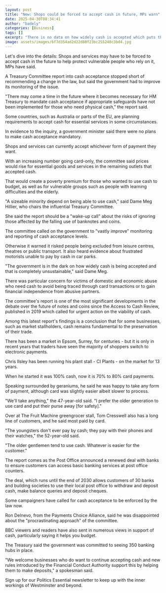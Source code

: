 ```yaml
---
layout: post
title: "New: Shops could be forced to accept cash in future, MPs warn"
date: 2025-04-30T08:34:41
author: "badely"
categories: [Business]
tags: []
excerpt: "There is no data on how widely cash is accepted which puts the UK at risk of becoming cashless, a report warns."
image: assets/images/6f7d354ad2d22d88f23bc255248c3bd4.jpg
---
```


Let's dive into the details: Shops and services may have to be forced to accept cash in the future to help protect vulnerable people who rely on it, MPs have said.

A Treasury Committee report into cash acceptance stopped short of recommending a change in the law, but said the government had to improve its monitoring of the issue.

"There may come a time in the future where it becomes necessary for HM Treasury to mandate cash acceptance if appropriate safeguards have not been implemented for those who need physical cash," the report said.

Some countries, such as Australia or parts of the EU, are planning requirements to accept cash for essential services in some circumstances. 

In evidence to the inquiry, a government minister said there were no plans to make cash acceptance mandatory.

Shops and services can currently accept whichever form of payment they want.

With an increasing number going card-only, the committee said prices would rise for essential goods and services in the remaining outlets that accepted cash.

That would create a poverty premium for those who wanted to use cash to budget, as well as for vulnerable groups such as people with learning difficulties and the elderly.

"A sizeable minority depend on being able to use cash," said Dame Meg Hillier, who chairs the influential Treasury Committee.

She said the report should be a "wake-up call" about the risks of ignoring those affected by the falling use of banknotes and coins.

The committee called on the government to "vastly improve" monitoring and reporting of cash acceptance levels.

Otherwise it warned it risked people being excluded from leisure centres, theatres or public transport. It also heard evidence about frustrated motorists unable to pay by cash in car parks. 

"The government is in the dark on how widely cash is being accepted and that is completely unsustainable," said Dame Meg.

There was particular concern for victims of domestic and economic abuse who need cash to avoid being traced through card transactions or to gain financial independence from abusive partners.

The committee's report is one of the most significant developments in the debate over the future of notes and coins since the Access to Cash Review, published in 2019 which called for urgent action on the viability of cash.

Among this latest report's findings is a conclusion that for some businesses, such as market stallholders, cash remains fundamental to the preservation of their trade.

There has been a market in Epsom, Surrey, for centuries - but it is only in recent years that traders have seen the majority of shoppers switch to electronic payments.

Chris Ilsley has been running his plant stall - CI Plants - on the market for 13 years.

When he started it was 100% cash, now it is 70% to 80% card payments.

Speaking surrounded by geraniums, he said he was happy to take any form of payment, although card was slightly easier albeit slower to process.

"We'll take anything," the 47-year-old said. "I prefer the older generation to use card and put their purse away [for safety]."

Over at The Fruit Machine greengrocer stall, Tom Cresswell also has a long line of customers, and he said most paid by card.

"The youngsters don't ever pay by cash; they pay with their phones and their watches," the 52-year-old said. 

"The older gentlemen tend to use cash. Whatever is easier for the customer."

The report comes as the Post Office announced a renewed deal with banks to ensure customers can access basic banking services at post office counters.

The deal, which runs until the end of 2030 allows customers of 30 banks and building societies to use their local post office to withdraw and deposit cash, make balance queries and deposit cheques.

Some campaigners have called for cash acceptance to be enforced by the law now.

Ron Delnevo, from the Payments Choice Alliance, said he was disappointed about the "procrastinating approach" of the committee.

BBC viewers and readers have also sent in numerous views in support of cash, particularly saying it helps you budget.

The Treasury said the government was committed to seeing 350 banking hubs in place.

"We welcome businesses who do want to continue accepting cash and new rules introduced by the Financial Conduct Authority support this by helping them to make deposits," a spokesman said.

Sign up for our Politics Essential newsletter to keep up with the inner workings of Westminster and beyond.


